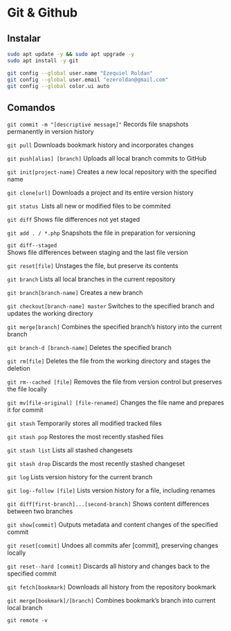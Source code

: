# Git & Github

## Instalar
```BASH
sudo apt update -y && sudo apt upgrade -y
sudo apt install -y git
```

```BASH
git config --global user.name "Ezequiel Roldan"
git config --global user.email "ezeroldan@gmail.com"
git config --global color.ui auto
```

## Comandos

`git commit -m "[descriptive message]"`
Records file snapshots permanently in version history  

`git pull`
Downloads bookmark history and incorporates changes  

`git push[alias] [branch]`
Uploads all local branch commits to GitHub  

`git init[project-name]`
Creates a new local repository with the specified name

`git clone[url]`
Downloads a project and its entire version history

`git status` 
Lists all new or modified files to be commited

`git diff`
Shows file differences not yet staged

`git add . / *.php`
Snapshots the file in preparation for versioning

`git diff--staged`  
Shows file differences between staging and the last file version

`git reset[file]`
Unstages the file, but preserve its contents

`git branch`
Lists all local branches in the current repository

`git branch[branch-name]`
Creates a new branch  

`git checkout[branch-name] master`
Switches to the specified branch and updates the working directory  

`git merge[branch]`
Combines the specified branch’s history into the current branch  

`git branch-d [branch-name]`
Deletes the specified branch  

`git rm[file]`
Deletes the file from the working directory and stages the deletion  

`git rm--cached [file]`
Removes the file from version control but preserves the file locally  

`git mv[file-original] [file-renamed]`
Changes the file name and prepares it for commit  

`git stash`
Temporarily stores all modified tracked files  

`git stash pop`
Restores the most recently stashed files  

`git stash list`
Lists all stashed changesets  

`git stash drop`
Discards the most recently stashed changeset  

`git log`
Lists version history for the current branch  

`git log--follow [file]`
Lists version history for a file, including renames  

`git diff[first-branch]...[second-branch]`
Shows content differences between two branches  

`git show[commit]`
Outputs metadata and content changes of the specified commit  

`git reset[commit]`
Undoes all commits afer [commit], preserving changes locally  

`git reset--hard [commit]`
Discards all history and changes back to the specified commit

`git fetch[bookmark]`
Downloads all history from the repository bookmark

`git merge[bookmark]/[branch]`
Combines bookmark’s branch into current local branch  

`git remote -v`

